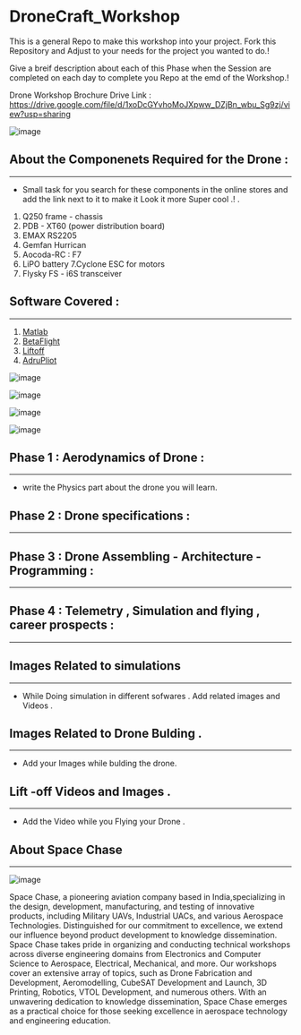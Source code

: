 # DroneCraft_Workshop

This is a general Repo to make this workshop into your project. Fork this Repository and Adjust to your needs for the project you wanted to do.!

Give a breif description about each of this Phase when the Session are  completed on each day to complete you Repo at the emd of the Workshop.!

Drone Workshop Brochure Drive Link : https://drive.google.com/file/d/1xoDcGYvhoMoJXpww_DZjBn_wbu_Sg9zj/view?usp=sharing 


![image](https://github.com/jaswanth-coder/DroneCraft_Workshop/assets/75730218/c80bfede-cd1d-44a9-a61c-8281b373efc0)


## About the Componenets Required for the Drone :
-------------------------

* Small task for you search for these components in the online stores and add the link next to it to make it Look it more Super cool .! .
  
1. Q250 frame - chassis 
2. PDB - XT60 (power distribution board)
3. EMAX RS2205 
4. Gemfan Hurrican 
5. Aocoda-RC : F7 
6. LiPO battery 
7.Cyclone ESC for motors 
8. Flysky FS - i6S transceiver

## Software Covered :
----------------------

1. [Matlab](https://in.mathworks.com/products/matlab.html?requestedDomain=)
2. [BetaFlight](https://betaflight.com/)
3. [Liftoff](https://www.liftoff-game.com/)
5. [AdruPliot](https://ardupilot.org/)


![image](https://github.com/jaswanth-coder/DroneCraft_Workshop/assets/75730218/43706be8-1cb1-4fc0-a0bf-5073f237db85)


![image](https://github.com/jaswanth-coder/DroneCraft_Workshop/assets/75730218/8f52b4f3-1a62-4a00-a7d4-ae9e0fa9eed4)


![image](https://github.com/jaswanth-coder/DroneCraft_Workshop/assets/75730218/82aac7c1-a07b-4e79-bb0e-61d97d3dd96d)


![image](https://github.com/jaswanth-coder/DroneCraft_Workshop/assets/75730218/ed0227e1-bc58-426b-be7f-5fa97f904323)




## Phase 1 : Aerodynamics of Drone :

------------

* write the Physics part about the drone you will learn.



## Phase 2 : Drone specifications :
------------------


## Phase 3 : Drone Assembling - Architecture - Programming :
------------------------


## Phase 4 : Telemetry , Simulation and flying , career prospects :
-----------------------------



## Images Related to simulations
-----------------------------
* While Doing simulation in different sofwares . Add related images and Videos .



## Images Related to Drone Bulding .
------------------

* Add your Images while bulding the drone.



## Lift -off Videos and Images .
----------------------
* Add the Video while you Flying your Drone .


## About Space Chase
-----------------


![image](https://github.com/jaswanth-coder/DroneCraft_Workshop/assets/75730218/487ebfb9-bc71-4577-84be-d8465ae33720)



Space Chase, a pioneering aviation company based in India,specializing in the design, development, manufacturing, and testing of innovative products, including Military UAVs, Industrial UACs, and
various Aerospace Technologies. Distinguished for our commitment to excellence, we extend our influence beyond product development to knowledge dissemination. Space Chase takes pride in organizing and
conducting technical workshops across diverse engineering domains from Electronics and Computer Science to Aerospace, Electrical, Mechanical, and more. Our workshops cover an extensive array of
topics, such as Drone Fabrication and Development, Aeromodelling, CubeSAT Development and Launch, 3D Printing, Robotics, VTOL Development, and numerous others. With an unwavering dedication to
knowledge dissemination, Space Chase emerges as a practical choice for those seeking excellence in aerospace technology and engineering education.

